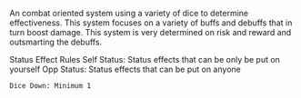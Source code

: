 An combat oriented system using a variety of dice to determine effectiveness. This system focuses on a variety of buffs and debuffs that in turn boost damage. This system is very determined on risk and reward and outsmarting the debuffs.

Status Effect Rules
	Self Status: Status effects that can be only be put on yourself
	Opp Status: Status effects that can be put on anyone
	
	Dice Down: Minimum 1


